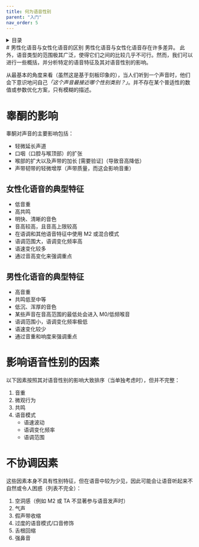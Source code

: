 ```yaml
---
title: 何为语音性别
parent: "入门"
nav_order: 5
---
```

<details closed markdown="block">
  <summary>
    目录
  </summary>
{: .text-delta }
1. TOC
{:toc}
</details>
# 男性化语音与女性化语音的区别
男性化语音与女性化语音存在许多差异。
此外，语音类型的范围极其广泛，使得它们之间的比较几乎不可行。然而，我们可以进行一些概括，并分析特定的语音特征及其对语音性别的影响。

从最基本的角度来看（虽然这是基于刻板印象的），当人们听到一个声音时，他们会下意识地问自己<i class="hlblue">「这个声音最接近哪个性别类别？」</i>。并不存在某个普适性的数值或参数优化方案，只有模糊的描述。

# 睾酮的影响
睾酮对声音的主要影响包括：
- 轻微延长声道
- 口咽（口腔与喉顶部）的扩张
- 喉部的扩大以及声带的加长 \[需要验证\]（导致音高降低）
- 声带韧带的轻微增厚（声带质量，而这会影响音重）

## 女性化语音的典型特征
- 低音重
- 高共鸣
- 明快、清晰的音色
- 音高较高，且音高上限较高
- 在语调和其他语音特征中使用 M2 或混合模式
- 语调范围大，语调变化频率高
- 语速变化较多
- 通过音高变化来强调重点

## 男性化语音的典型特征
- 高音重
- 共鸣低至中等
- 低沉、浑厚的音色
- 某些声音在音高范围的最低处会进入 M0/低频喉音
- 语调范围小，语调变化频率极低
- 语速变化较少
- 通过音重和响度来强调重点

# 影响语音性别的因素
以下因素按照其对语音性别的影响大致排序（当单独考虑时），但并不完整：
1. 音重
2. 微观行为
3. 共鸣
4. 语音模式
   - 语速波动
   - 语调变化频率
   - 语调范围

# 不协调因素
这些因素本身不具有性别特征，但在语音中较为少见，因此可能会让语音听起来不自然或令人困惑（列表不完全）：
1. 空洞感（例如 M2 或 TA 不显著参与语音发声时）
2. 气声
3. 假声带收缩
4. 过度的语音模式/口音修饰
5. 舌根回缩
6. 强鼻音




<!--  -->
